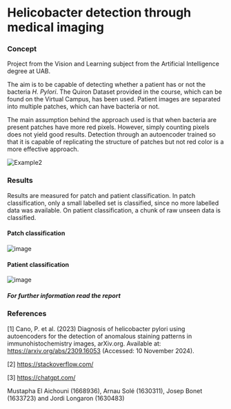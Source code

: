 # Helicobacter detection through medical imaging

### Concept
Project from the Vision and Learning subject from the Artificial Intelligence degree at UAB. 

The aim is to be capable of detecting whether a patient has or not the bacteria _H. Pylori_. The Quiron Dataset provided in the course, which can be found on the Virtual Campus, has been used. Patient images are separated into multiple patches, which can have bacteria or not.

The main assumption behind the approach used is that when bacteria are present patches have more red pixels. However, simply counting pixels does not yield good results. Detection through an autoencoder trained so that it is capable of replicating the structure of patches but not red color is a more effective approach.


![Example2](https://github.com/user-attachments/assets/4f6ca58e-a552-4037-a7d8-21608942ecb7)



### Results
Results are measured for patch and patient classification. In patch classification, only a small labelled set is classified, since no more labelled data was available. On patient classification, a chunk of raw unseen data is classified. 
#### Patch classification
![image](https://github.com/user-attachments/assets/ecf8e59b-afa2-4393-8bf9-75a697901bf5)

#### Patient classification
![image](https://github.com/user-attachments/assets/0a7522c0-92b1-4d9d-bb4a-c002b8799dfa)


##### For further information read the report

### References

[1] Cano, P. et al. (2023) Diagnosis of helicobacter pylori using autoencoders for the detection of anomalous staining patterns in immunohistochemistry images, arXiv.org. Available at: https://arxiv.org/abs/2309.16053 (Accessed: 10 November 2024).

[2] https://stackoverflow.com/

[3] https://chatgpt.com/


Mustapha El Aichouni (1668936), Arnau Solé (1630311), Josep Bonet (1633723) and Jordi Longaron (1630483)

